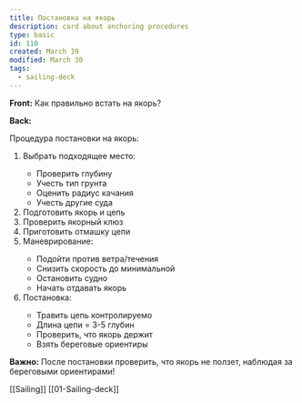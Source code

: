 ```yaml
---
title: Постановка на якорь
description: card about anchoring procedures
type: basic
id: 110
created: March 19
modified: March 30
tags:
  - sailing-deck
---
```

**Front:**
Как правильно встать на якорь?

**Back:**
<p>Процедура постановки на якорь:</p>

<ol>
  <li>Выбрать подходящее место:</li>
    <ul>
      <li>Проверить глубину</li>
      <li>Учесть тип грунта</li>
      <li>Оценить радиус качания</li>
      <li>Учесть другие суда</li>
    </ul>

  <li>Подготовить якорь и цепь</li>
  <li>Проверить якорный клюз</li>
  <li>Приготовить отмашку цепи</li>

  <li>Маневрирование:</li>
    <ul>
      <li>Подойти против ветра/течения</li>
      <li>Снизить скорость до минимальной</li>
      <li>Остановить судно</li>
      <li>Начать отдавать якорь</li>
    </ul>

  <li>Постановка:</li>
    <ul>
      <li>Травить цепь контролируемо</li>
      <li>Длина цепи = 3-5 глубин</li>
      <li>Проверить, что якорь держит</li>
      <li>Взять береговые ориентиры</li>
    </ul>
</ol>
<p><strong>Важно:</strong> После постановки проверить, что якорь не ползет, наблюдая за береговыми ориентирами!</p>
[[Sailing]]
[[01-Sailing-deck]]
